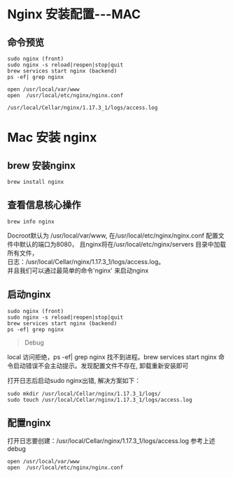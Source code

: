 

# Nginx 安装配置---MAC
## 命令预览
```
sudo nginx (front)
sudo nginx -s reload|reopen|stop|quit
brew services start nginx (backend)
ps -ef| grep nginx

open /usr/local/var/www
open  /usr/local/etc/nginx/nginx.conf

/usr/local/Cellar/nginx/1.17.3_1/logs/access.log
```


#  Mac 安装 nginx 


## brew 安装nginx


```
brew install nginx
```

## 查看信息核心操作


```
brew info nginx
```

Docroot默认为 /usr/local/var/www, 在/usr/local/etc/nginx/nginx.conf 配置文件中默认的端口为8080， 且nginx将在/usr/local/etc/nginx/servers 目录中加载所有文件，  
日志：/usr/local/Cellar/nginx/1.17.3_1/logs/access.log。  
并且我们可以通过最简单的命令'nginx' 来启动nginx


## 启动nginx

```
sudo nginx (front)
sudo nginx -s reload|reopen|stop|quit
brew services start nginx (backend)
ps -ef| grep nginx
```

> Debug

 local 访问拒绝，ps -ef| grep nginx 找不到进程。brew services start nginx 命令启动错误不会主动提示。发现配置文件不存在, 卸载重新安装即可

打开日志后启动sudo nginx出错, 解决方案如下：
```
sudo mkdir /usr/local/Cellar/nginx/1.17.3_1/logs/
sudo touch /usr/local/Cellar/nginx/1.17.3_1/logs/access.log
```

## 配置nginx

打开日志要创建：/usr/local/Cellar/nginx/1.17.3_1/logs/access.log 参考上述debug


```
open /usr/local/var/www
open  /usr/local/etc/nginx/nginx.conf
```

